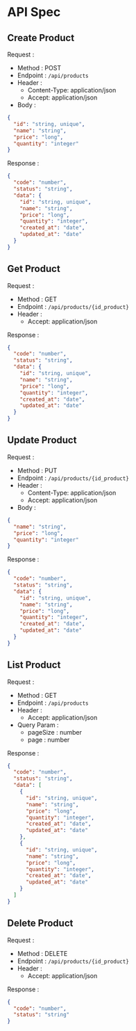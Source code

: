 # API Spec

## Create Product

Request :

- Method : POST
- Endpoint : `/api/products`
- Header :
    - Content-Type: application/json
    - Accept: application/json
- Body :

```json
{
  "id": "string, unique",
  "name": "string",
  "price": "long",
  "quantity": "integer"
}
```

Response :

```json
{
  "code": "number",
  "status": "string",
  "data": {
    "id": "string, unique",
    "name": "string",
    "price": "long",
    "quantity": "integer",
    "created_at": "date",
    "updated_at": "date"
  }
}
```

## Get Product

Request :

- Method : GET
- Endpoint : `/api/products/{id_product}`
- Header :
    - Accept: application/json

Response :

```json
{
  "code": "number",
  "status": "string",
  "data": {
    "id": "string, unique",
    "name": "string",
    "price": "long",
    "quantity": "integer",
    "created_at": "date",
    "updated_at": "date"
  }
}
```

## Update Product

Request :

- Method : PUT
- Endpoint : `/api/products/{id_product}`
- Header :
    - Content-Type: application/json
    - Accept: application/json
- Body :

```json
{
  "name": "string",
  "price": "long",
  "quantity": "integer"
}
```

Response :

```json
{
  "code": "number",
  "status": "string",
  "data": {
    "id": "string, unique",
    "name": "string",
    "price": "long",
    "quantity": "integer",
    "created_at": "date",
    "updated_at": "date"
  }
}
```

## List Product

Request :

- Method : GET
- Endpoint : `/api/products`
- Header :
    - Accept: application/json
- Query Param :
    - pageSize : number
    - page : number

Response :

```json
{
  "code": "number",
  "status": "string",
  "data": [
    {
      "id": "string, unique",
      "name": "string",
      "price": "long",
      "quantity": "integer",
      "created_at": "date",
      "updated_at": "date"
    },
    {
      "id": "string, unique",
      "name": "string",
      "price": "long",
      "quantity": "integer",
      "created_at": "date",
      "updated_at": "date"
    }
  ]
}
```

## Delete Product

Request :

- Method : DELETE
- Endpoint : `/api/products/{id_product}`
- Header :
    - Accept: application/json

Response :

```json
{
  "code": "number",
  "status": "string"
}
```